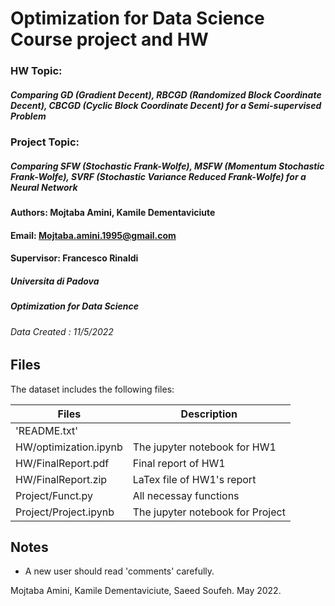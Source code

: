 Optimization for Data Science Course project and HW
==================================================================
### HW Topic: 
##### Comparing GD (Gradient Decent), RBCGD (Randomized Block Coordinate Decent), CBCGD (Cyclic Block Coordinate Decent) for a Semi-supervised Problem
### Project Topic: 
##### Comparing SFW (Stochastic Frank-Wolfe), MSFW (Momentum Stochastic Frank-Wolfe), SVRF (Stochastic Variance Reduced Frank-Wolfe) for a Neural Network
#### Authors: Mojtaba Amini, Kamile Dementaviciute ####
#### Email: Mojtaba.amini.1995@gmail.com ####
#### Supervisor: Francesco Rinaldi 
##### Universita di Padova
##### Optimization for Data Science
###### Data Created : 11/5/2022


Files
-------------------------
The dataset includes the following files:

Files  | Description
------------- | -------------
'README.txt'  | 
HW/optimization.ipynb  | The jupyter notebook for HW1
HW/FinalReport.pdf | Final report of HW1  
HW/FinalReport.zip | LaTex file of HW1's report
Project/Funct.py  | All necessay functions
Project/Project.ipynb | The jupyter notebook for Project






Notes
--------------------------
* A new user should read 'comments' carefully.


Mojtaba Amini, Kamile Dementaviciute, Saeed Soufeh. May 2022.
